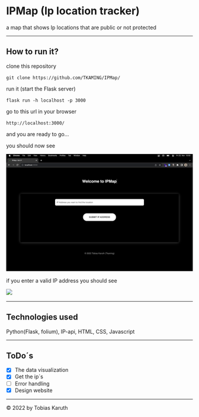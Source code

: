 # IPMap (Ip location tracker)
a map that shows Ip locations that are public or not protected

---

## How to run it?
clone this repository

    git clone https://github.com/TKAMING/IPMap/
  
run it (start the Flask server)

    flask run -h localhost -p 3000
  
go to this url in your browser
  
    http://localhost:3000/
    
and you are ready to go...

you should now see

<img src="https://github.com/TKAMING/IPMap/blob/main/assets/IPMap_form.png">

if you enter a valid IP address you should see


<img src="https://github.com/TKAMING/IPMap/blob/main/assets/IPMap_map.png">

---

## Technologies used
Python(Flask, folium), IP-api, HTML, CSS, Javascript

---

## ToDo´s

- [X] The data visualization
- [X] Get the ip´s
- [ ] Error handling 
- [X] Design website 

---

<!-- copyright -->
© 2022 by Tobias Karuth
